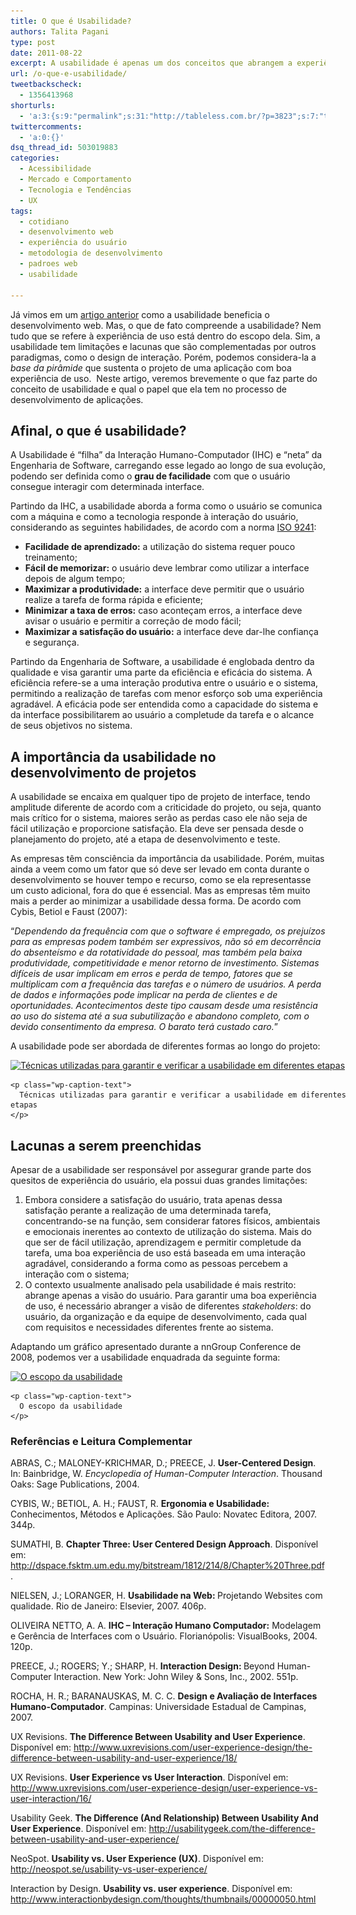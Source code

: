 ```yaml
---
title: O que é Usabilidade?
authors: Talita Pagani
type: post
date: 2011-08-22
excerpt: A usabilidade é apenas um dos conceitos que abrangem a experiência de uso de pessoas com produtos, tendo também algumas limitações.
url: /o-que-e-usabilidade/
tweetbackscheck:
  - 1356413968
shorturls:
  - 'a:3:{s:9:"permalink";s:31:"http://tableless.com.br/?p=3823";s:7:"tinyurl";s:26:"http://tinyurl.com/3cuf2he";s:4:"isgd";s:19:"http://is.gd/HB9OEC";}'
twittercomments:
  - 'a:0:{}'
dsq_thread_id: 503019883
categories:
  - Acessibilidade
  - Mercado e Comportamento
  - Tecnologia e Tendências
  - UX
tags:
  - cotidiano
  - desenvolvimento web
  - experiência do usuário
  - metodologia de desenvolvimento
  - padroes web
  - usabilidade

---
```

Já vimos em um [artigo anterior][1] como a usabilidade beneficia o desenvolvimento web. Mas, o que de fato compreende a usabilidade? Nem tudo que se refere à experiência de uso está dentro do escopo dela. Sim, a usabilidade tem limitações e lacunas que são complementadas por outros paradigmas, como o design de interação. Porém, podemos considera-la a _base da pirâmide_ que sustenta o projeto de uma aplicação com boa experiência de uso.  Neste artigo, veremos brevemente o que faz parte do conceito de usabilidade e qual o papel que ela tem no processo de desenvolvimento de aplicações.

## Afinal, o que é usabilidade?

A Usabilidade é “filha” da Interação Humano-Computador (IHC) e “neta” da Engenharia de Software, carregando esse legado ao longo de sua evolução, podendo ser definida como o **grau de facilidade** com que o usuário consegue interagir com determinada interface.

Partindo da IHC, a usabilidade aborda a forma como o usuário se comunica com a máquina e como a tecnologia responde à interação do usuário, considerando as seguintes habilidades, de acordo com a norma <a title="Norma ISO 9241" href="http://en.wikipedia.org/wiki/ISO_9241" target="_blank">ISO 9241</a>:

  * **Facilidade de aprendizado:** a utilização do sistema requer pouco treinamento;
  * **Fácil de memorizar:** o usuário deve lembrar como utilizar a interface depois de algum tempo;
  * **Maximizar a produtividade:** a interface deve permitir que o usuário realize a tarefa de forma rápida e eficiente;
  * **Minimizar a taxa de erros:** caso aconteçam erros, a interface deve avisar o usuário e permitir a correção de modo fácil;
  * **Maximizar a satisfação do usuário:** a interface deve dar-lhe confiança e segurança.

<div>
  <p>
    Partindo da Engenharia de Software, a usabilidade é englobada dentro da qualidade e visa garantir uma parte da eficiência e eficácia do sistema. A eficiência refere-se a uma interação produtiva entre o usuário e o sistema, permitindo a realização de tarefas com menor esforço sob uma experiência agradável. A eficácia pode ser entendida como a capacidade do sistema e da interface possibilitarem ao usuário a completude da tarefa e o alcance de seus objetivos no sistema.
  </p>
  
  <h2>
    A importância da usabilidade no desenvolvimento de projetos
  </h2>
  
  <p>
    A usabilidade se encaixa em qualquer tipo de projeto de interface, tendo amplitude diferente de acordo com a criticidade do projeto, ou seja, quanto mais crítico for o sistema, maiores serão as perdas caso ele não seja de fácil utilização e proporcione satisfação. Ela deve ser pensada desde o planejamento do projeto, até a etapa de desenvolvimento e teste.
  </p>
  
  <p>
    As empresas têm consciência da importância da usabilidade. Porém, muitas ainda a veem como um fator que só deve ser levado em conta durante o desenvolvimento se houver tempo e recurso, como se ela representasse um custo adicional, fora do que é essencial. Mas as empresas têm muito mais a perder ao minimizar a usabilidade dessa forma. De acordo com Cybis, Betiol e Faust (2007):
  </p>
  
  <p>
    “<em>Dependendo da frequência com que o software é empregado, os prejuízos para as empresas podem também ser expressivos, não só em decorrência do absenteísmo e da rotatividade do pessoal, mas também pela baixa produtividade, competitividade e menor retorno de investimento. Sistemas difíceis de usar implicam em erros e perda de tempo, fatores que se multiplicam com a frequência das tarefas e o número de usuários. A perda de dados e informações pode implicar na perda de clientes e de oportunidades. Acontecimentos deste tipo causam desde uma resistência ao uso do sistema até a sua subutilização e abandono completo, com o devido consentimento da empresa. O barato terá custado caro.</em>”
  </p>
  
  <p>
    A usabilidade pode ser abordada de diferentes formas ao longo do projeto:
  </p>
  
  <div id="attachment_4011" style="width: 548px" class="wp-caption aligncenter">
    <a href="https://raw.githubusercontent.com/diegoeis/tableless-static-images/master/2011/07/Slide1.png"><img class="size-full wp-image-4011  " src="https://raw.githubusercontent.com/diegoeis/tableless-static-images/master/2011/07/Slide1.png" alt="Técnicas utilizadas para garantir e verificar a usabilidade em diferentes etapas" width="538" height="403" srcset="uploads/2011/07/Slide1.png 960w, uploads/2011/07/Slide1-300x225.png 300w" sizes="(max-width: 538px) 100vw, 538px" /></a>
    
    <p class="wp-caption-text">
      Técnicas utilizadas para garantir e verificar a usabilidade em diferentes etapas
    </p>
  </div>
  
  <h2>
    Lacunas a serem preenchidas
  </h2>
  
  <p>
    Apesar de a usabilidade ser responsável por assegurar grande parte dos quesitos de experiência do usuário, ela possui duas grandes limitações:
  </p>
  
  <ol start="1">
    <li>
      Embora considere a satisfação do usuário, trata apenas dessa satisfação perante a realização de uma determinada tarefa, concentrando-se na função, sem considerar fatores físicos, ambientais e emocionais inerentes ao contexto de utilização do sistema. Mais do que ser de fácil utilização, aprendizagem e permitir completude da tarefa, uma boa experiência de uso está baseada em uma interação agradável, considerando a forma como as pessoas percebem a interação com o sistema;
    </li>
    <li>
      O contexto usualmente analisado pela usabilidade é mais restrito: abrange apenas a visão do usuário. Para garantir uma boa experiência de uso, é necessário abranger a visão de diferentes <em>stakeholders</em>: do usuário, da organização e da equipe de desenvolvimento, cada qual com requisitos e necessidades diferentes frente ao sistema.
    </li>
  </ol>
  
  <p>
    Adaptando um gráfico apresentado durante a nnGroup Conference de 2008, podemos ver a usabilidade enquadrada da seguinte forma:
  </p>
  
  <div id="attachment_4012" style="width: 586px" class="wp-caption aligncenter">
    <a href="https://raw.githubusercontent.com/diegoeis/tableless-static-images/master/2011/07/Slide2.png"><img class="size-full wp-image-4012 " src="https://raw.githubusercontent.com/diegoeis/tableless-static-images/master/2011/07/Slide2.png" alt="O escopo da usabilidade" width="576" height="432" srcset="uploads/2011/07/Slide2.png 960w, uploads/2011/07/Slide2-300x225.png 300w" sizes="(max-width: 576px) 100vw, 576px" /></a>
    
    <p class="wp-caption-text">
      O escopo da usabilidade
    </p>
  </div>
  
  <h3>
    Referências e Leitura Complementar
  </h3>
  
  <p>
    ABRAS, C.; MALONEY-KRICHMAR, D.; PREECE, J. <strong>User-Centered Design</strong>. In: Bainbridge, W. <em>Encyclopedia of Human-Computer Interaction</em>. Thousand Oaks: Sage Publications, 2004.
  </p>
  
  <p>
    CYBIS, W.; BETIOL, A. H.; FAUST, R. <strong>Ergonomia e Usabilidade: </strong>Conhecimentos, Métodos e Aplicações. São Paulo: Novatec Editora, 2007. 344p.
  </p>
  
  <p>
    SUMATHI, B. <strong>Chapter Three: User Centered Design Approach</strong>. Disponível em: <a href="http://dspace.fsktm.um.edu.my/bitstream/1812/214/8/Chapter%20Three.pdf">http://dspace.fsktm.um.edu.my/bitstream/1812/214/8/Chapter%20Three.pdf</a>.
  </p>
  
  <p>
    NIELSEN, J.; LORANGER, H. <strong>Usabilidade na Web: </strong>Projetando Websites com qualidade. Rio de Janeiro: Elsevier, 2007. 406p.
  </p>
  
  <p>
    OLIVEIRA NETTO, A. A. <strong>IHC – Interação Humano Computador:</strong> Modelagem e Gerência de Interfaces com o Usuário. Florianópolis: VisualBooks, 2004. 120p.
  </p>
  
  <p>
    PREECE, J.; ROGERS; Y.; SHARP, H. <strong>Interaction Design: </strong>Beyond Human-Computer Interaction. New York: John Wiley & Sons, Inc., 2002. 551p.
  </p>
  
  <p>
    ROCHA, H. R.; BARANAUSKAS, M. C. C. <strong>Design e Avaliação de Interfaces Humano-Computador</strong>. Campinas: Universidade Estadual de Campinas, 2007.
  </p>
  
  <p>
    UX Revisions. <strong>The Difference Between Usability and User Experience</strong>. Disponível em: <a href="http://www.uxrevisions.com/user-experience-design/the-difference-between-usability-and-user-experience/18/">http://www.uxrevisions.com/user-experience-design/the-difference-between-usability-and-user-experience/18/</a>
  </p>
  
  <p>
    UX Revisions. <strong>User Experience vs User Interaction</strong>. Disponível em: <a href="http://www.uxrevisions.com/user-experience-design/user-experience-vs-user-interaction/16/">http://www.uxrevisions.com/user-experience-design/user-experience-vs-user-interaction/16/</a>
  </p>
  
  <p>
    Usability Geek. <strong>The Difference (And Relationship) Between Usability And User Experience</strong>. Disponível em: <a href="http://usabilitygeek.com/the-difference-between-usability-and-user-experience/">http://usabilitygeek.com/the-difference-between-usability-and-user-experience/</a>
  </p>
  
  <p>
    NeoSpot. <strong>Usability vs. User Experience (UX)</strong>. Disponível em: <a href="http://neospot.se/usability-vs-user-experience/">http://neospot.se/usability-vs-user-experience/</a>
  </p>
  
  <p>
    Interaction by Design. <strong>Usability vs. user experience</strong>. Disponível em: <a href="http://www.interactionbydesign.com/thoughts/thumbnails/00000050.html">http://www.interactionbydesign.com/thoughts/thumbnails/00000050.html</a>
  </p>
</div>

 [1]: http://tableless.com.br/estabelecendo-uma-metodologia-agil-para-avaliacao-de-usabilidade
